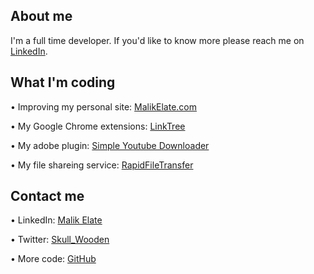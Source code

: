## About me 
I'm a full time developer. If you'd like to know more please reach me on <a href="https://www.linkedin.com/in/malik-elate-829226200/" target="_blank">LinkedIn</a>. 

## What I'm coding 
• Improving my personal site: <a href="https://malikelate.com" target="_blank" target="_blank">MalikElate.com</a>

• My Google Chrome extensions: <a href="https://linktr.ee/woodskull" target="_blank">LinkTree</a>

• My adobe plugin: <a href="https://exchange.adobe.com/apps/cc/201078/simple-youtube-downloader" target="_blank">Simple Youtube Downloader</a> 

• My file shareing service: <a href="https://rapidfiletransfer.com" target="_blank">RapidFileTransfer</a> 

## Contact me
• LinkedIn: <a href="https://www.linkedin.com/in/malik-elate-829226200/" target="_blank">Malik Elate</a>

• Twitter: <a href="https://www.twitter.com/in/@skull_wooden" target="_blank">Skull_Wooden</a>

• More code:  <a href="https://github.com/malikelate" target="_blank">GitHub</a>
